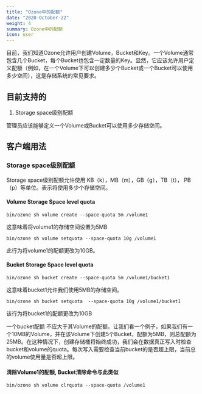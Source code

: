 ```yaml
---
title: "Ozone中的配额"
date: "2020-October-22"
weight: 4
summary: Ozone中的配额
icon: user
---
```

<!---
  Licensed to the Apache Software Foundation (ASF) under one or more
  contributor license agreements.  See the NOTICE file distributed with
  this work for additional information regarding copyright ownership.
  The ASF licenses this file to You under the Apache License, Version 2.0
  (the "License"); you may not use this file except in compliance with
  the License.  You may obtain a copy of the License at

      http://www.apache.org/licenses/LICENSE-2.0

  Unless required by applicable law or agreed to in writing, software
  distributed under the License is distributed on an "AS IS" BASIS,
  WITHOUT WARRANTIES OR CONDITIONS OF ANY KIND, either express or implied.
  See the License for the specific language governing permissions and
  limitations under the License.
-->

 目前，我们知道Ozone允许用户创建Volume，Bucket和Key。一个Volume通常包含几个Bucket，每个Bucket也包含一定数量的Key。显然，它应该允许用户定义配额（例如，在一个Volume下可以创建多少个Bucket或一个Bucket可以使用多少空间），这是存储系统的常见要求。
## 目前支持的
1. Storage space级别配额

 管理员应该能够定义一个Volume或Bucket可以使用多少存储空间。

## 客户端用法
### Storage space级别配额
 Storage space级别配额允许使用 KB（k），MB（m），GB（g），TB（t）， PB（p）等单位。表示将使用多少个存储空间。
#### Volume Storage Space level quota
```shell
bin/ozone sh volume create --space-quota 5m /volume1
```
 这意味着将volume1的存储空间设置为5MB

```shell
bin/ozone sh volume setquota --space-quota 10g /volume1
```
 此行为将volume1的配额更改为10GB。

#### Bucket Storage Space level quota
```shell
bin/ozone sh bucket create --space-quota 5m /volume1/bucket1
```
 这意味着bucket1允许我们使用5MB的存储空间。

```shell
bin/ozone sh bucket setquota  --space-quota 10g /volume1/bucket1 
```
 该行为将bucket1的配额更改为10GB

一个bucket配额 不应大于其Volume的配额。让我们看一个例子，如果我们有一个10MB的Volume，并在该Volume下创建5个Bucket，配额为5MB，则总配额为25MB。在这种情况下，创建存储桶将始终成功，我们会在数据真正写入时检查bucket和volume的quota。每次写入需要检查当前bucket的是否超上限，当前总的volume使用量是否超上限。
#### 清除Volume1的配额, Bucket清除命令与此类似
```shell
bin/ozone sh volume clrquota --space-quota /volume1
```